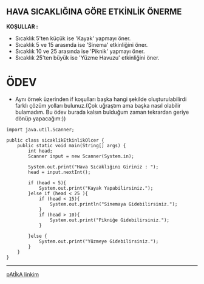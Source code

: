 ## HAVA SICAKLIĞINA GÖRE ETKİNLİK ÖNERME
**KOŞULLAR :**
- Sıcaklık 5'ten küçük ise 'Kayak' yapmayı öner.
- Sıcaklık 5 ve 15 arasında ise 'Sinema' etkinliğini öner.
- Sıcaklık 10 ve 25 arasında ise 'Piknik' yapmayı öner.
- Sıcaklık 25'ten büyük ise 'Yüzme Havuzu' etkinliğini öner.

# ÖDEV
- Aynı örnek üzerinden if koşulları başka hangi şekilde oluşturulabilirdi farklı çözüm yolları bulunuz.(Çok uğraştım ama başka nasıl olabilir bulamadım. Bu ödev burada kalsın bulduğum zaman tekrardan geriye dönüp yapacağım:))

```
import java.util.Scanner;

public class sicaklikEtkinlikOlcer {
    public static void main(String[] args) {
        int head;
        Scanner input = new Scanner(System.in);

        System.out.print("Hava Sıcaklığını Giriniz : ");
        head = input.nextInt();

        if (head < 5){
            System.out.print("Kayak Yapabilirsiniz.");
        }else if (head < 25 ){
            if (head < 15){
                System.out.println("Sinemaya Gidebilirsiniz.");
            }
            if (head > 10){
                System.out.print("Pikniğe Gidebilirsiniz.");
            }

        }else {
            System.out.print("Yüzmeye Gidebilirsiniz.");
        }
    }
}
```
***
<a href='https://app.patika.dev/krblttrkn'>pAtİkA linkim</a>